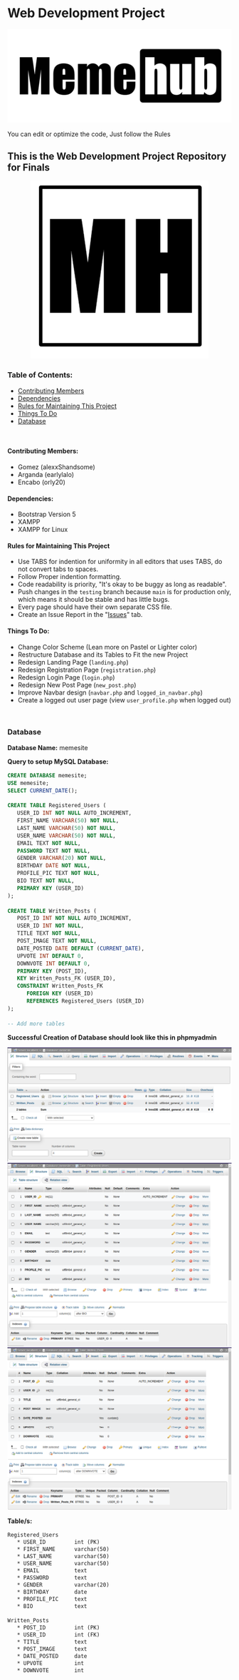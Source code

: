 # Web Development Project

<p align="center">
	<img src="./assets/images/logo 1 white.jpg">
</p>

You can edit or optimize the code, Just follow the Rules

## This is the Web Development Project Repository for Finals

<p align="center">
	<img src="./assets/images/logo 2.png">
</p>

### Table of Contents:
* [Contributing Members](#Contributing-Members)
* [Dependencies](#Dependencies)
* [Rules for Maintaining This Project](#Rules-for-Maintaining-This-Project)
* [Things To Do](#Things-To-Do)
* [Database](#Database)

<br>

#### Contributing Members:

* Gomez (alexxShandsome)
* Arganda (earlylalo)
* Encabo (orly20)

#### Dependencies:

* Bootstrap Version 5
* XAMPP
* XAMPP for Linux

#### Rules for Maintaining This Project

* Use TABS for indention for uniformity in all editors that uses TABS, do not convert tabs to spaces.
* Follow Proper indention formatting.
* Code readability is priority, "It's okay to be buggy as long as readable".
* Push changes in the ```testing``` branch because ```main``` is for production only, which means it should be stable and has little bugs.
* Every page should have their own separate CSS file.
* Create an Issue Report in the "[Issues](https://github.com/alexxShandsome/Web_Development_Project/issues)" tab.

#### Things To Do:

* Change Color Scheme (Lean more on Pastel or Lighter color)
* Restructure Database and its Tables to Fit the new Project
* Redesign Landing Page (```landing.php```)
* Redesign Registration Page (```registration.php```)
* Redesign Login Page (```login.php```)
* Redesign New Post Page (```new_post.php```)
* Improve Navbar design (```navbar.php``` and ```logged_in_navbar.php```)
* Create a logged out user page (view ```user_profile.php``` when logged out)

<br>

### Database

__Database Name:__ memesite

**Query to setup MySQL Database:**

```sql
CREATE DATABASE memesite;
USE memesite;
SELECT CURRENT_DATE();

CREATE TABLE Registered_Users (
   USER_ID INT NOT NULL AUTO_INCREMENT,
   FIRST_NAME VARCHAR(50) NOT NULL,
   LAST_NAME VARCHAR(50) NOT NULL,
   USER_NAME VARCHAR(50) NOT NULL,
   EMAIL TEXT NOT NULL,
   PASSWORD TEXT NOT NULL,
   GENDER VARCHAR(20) NOT NULL,
   BIRTHDAY DATE NOT NULL,
   PROFILE_PIC TEXT NOT NULL,
   BIO TEXT NOT NULL,
   PRIMARY KEY (USER_ID)
);

CREATE TABLE Written_Posts (
   POST_ID INT NOT NULL AUTO_INCREMENT,
   USER_ID INT NOT NULL,
   TITLE TEXT NOT NULL,
   POST_IMAGE TEXT NOT NULL,
   DATE_POSTED DATE DEFAULT (CURRENT_DATE),
   UPVOTE INT DEFAULT 0,
   DOWNVOTE INT DEFAULT 0,
   PRIMARY KEY (POST_ID),
   KEY Written_Posts_FK (USER_ID),
   CONSTRAINT Written_Posts_FK
      FOREIGN KEY (USER_ID)
      REFERENCES Registered_Users (USER_ID)
);

-- Add more tables
```

**Successful Creation of Database should look like this in phpmyadmin**

![image1](./assets/images/database.png)
![image2](./assets/images/registered_users_table.png)
![image3](./assets/images/written_post_table.png)

__Table/s:__

```
Registered_Users
   * USER_ID         int (PK)
   * FIRST_NAME      varchar(50)
   * LAST_NAME       varchar(50)
   * USER_NAME       varchar(50)
   * EMAIL           text
   * PASSWORD        text
   * GENDER          varchar(20)
   * BIRTHDAY        date
   * PROFILE_PIC     text
   * BIO             text

Written_Posts
   * POST_ID         int (PK)
   * USER_ID         int (FK)
   * TITLE           text
   * POST_IMAGE      text
   * DATE_POSTED     date
   * UPVOTE          int
   * DOWNVOTE        int
```

